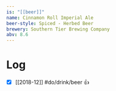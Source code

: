 ```yaml
---
is: "[[beer]]"
name: Cinnamon Roll Imperial Ale
beer-style: Spiced - Herbed Beer
brewery: Southern Tier Brewing Company
abv: 8.6
---
```

# Log
- [x] [[2018-12]] #do/drink/beer 👍
